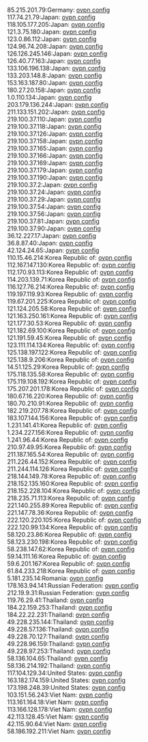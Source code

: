 85.215.201.79:Germany: [ovpn config](vpn/85_215_201_79.ovpn)  
117.74.21.79:Japan: [ovpn config](vpn/117_74_21_79.ovpn)  
118.105.177.205:Japan: [ovpn config](vpn/118_105_177_205.ovpn)  
121.3.75.180:Japan: [ovpn config](vpn/121_3_75_180.ovpn)  
123.0.86.112:Japan: [ovpn config](vpn/123_0_86_112.ovpn)  
124.96.74.208:Japan: [ovpn config](vpn/124_96_74_208.ovpn)  
126.126.245.146:Japan: [ovpn config](vpn/126_126_245_146.ovpn)  
126.40.77.163:Japan: [ovpn config](vpn/126_40_77_163.ovpn)  
133.106.196.138:Japan: [ovpn config](vpn/133_106_196_138.ovpn)  
133.203.148.8:Japan: [ovpn config](vpn/133_203_148_8.ovpn)  
153.163.187.80:Japan: [ovpn config](vpn/153_163_187_80.ovpn)  
180.27.20.158:Japan: [ovpn config](vpn/180_27_20_158.ovpn)  
1.0.110.134:Japan: [ovpn config](vpn/1_0_110_134.ovpn)  
203.179.136.244:Japan: [ovpn config](vpn/203_179_136_244.ovpn)  
211.133.151.202:Japan: [ovpn config](vpn/211_133_151_202.ovpn)  
219.100.37.110:Japan: [ovpn config](vpn/219_100_37_110.ovpn)  
219.100.37.118:Japan: [ovpn config](vpn/219_100_37_118.ovpn)  
219.100.37.126:Japan: [ovpn config](vpn/219_100_37_126.ovpn)  
219.100.37.158:Japan: [ovpn config](vpn/219_100_37_158.ovpn)  
219.100.37.165:Japan: [ovpn config](vpn/219_100_37_165.ovpn)  
219.100.37.166:Japan: [ovpn config](vpn/219_100_37_166.ovpn)  
219.100.37.169:Japan: [ovpn config](vpn/219_100_37_169.ovpn)  
219.100.37.179:Japan: [ovpn config](vpn/219_100_37_179.ovpn)  
219.100.37.190:Japan: [ovpn config](vpn/219_100_37_190.ovpn)  
219.100.37.2:Japan: [ovpn config](vpn/219_100_37_2.ovpn)  
219.100.37.24:Japan: [ovpn config](vpn/219_100_37_24.ovpn)  
219.100.37.29:Japan: [ovpn config](vpn/219_100_37_29.ovpn)  
219.100.37.54:Japan: [ovpn config](vpn/219_100_37_54.ovpn)  
219.100.37.56:Japan: [ovpn config](vpn/219_100_37_56.ovpn)  
219.100.37.81:Japan: [ovpn config](vpn/219_100_37_81.ovpn)  
219.100.37.90:Japan: [ovpn config](vpn/219_100_37_90.ovpn)  
36.12.227.17:Japan: [ovpn config](vpn/36_12_227_17.ovpn)  
36.8.87.40:Japan: [ovpn config](vpn/36_8_87_40.ovpn)  
42.124.24.65:Japan: [ovpn config](vpn/42_124_24_65.ovpn)  
110.15.46.214:Korea Republic of: [ovpn config](vpn/110_15_46_214.ovpn)  
112.167.147.130:Korea Republic of: [ovpn config](vpn/112_167_147_130.ovpn)  
112.170.93.113:Korea Republic of: [ovpn config](vpn/112_170_93_113.ovpn)  
114.203.139.71:Korea Republic of: [ovpn config](vpn/114_203_139_71.ovpn)  
116.127.76.214:Korea Republic of: [ovpn config](vpn/116_127_76_214.ovpn)  
119.197.119.93:Korea Republic of: [ovpn config](vpn/119_197_119_93.ovpn)  
119.67.201.225:Korea Republic of: [ovpn config](vpn/119_67_201_225.ovpn)  
121.124.205.58:Korea Republic of: [ovpn config](vpn/121_124_205_58.ovpn)  
121.163.250.161:Korea Republic of: [ovpn config](vpn/121_163_250_161.ovpn)  
121.177.30.53:Korea Republic of: [ovpn config](vpn/121_177_30_53.ovpn)  
121.182.69.100:Korea Republic of: [ovpn config](vpn/121_182_69_100.ovpn)  
121.191.59.45:Korea Republic of: [ovpn config](vpn/121_191_59_45.ovpn)  
123.111.114.134:Korea Republic of: [ovpn config](vpn/123_111_114_134.ovpn)  
125.138.197.122:Korea Republic of: [ovpn config](vpn/125_138_197_122.ovpn)  
125.138.9.206:Korea Republic of: [ovpn config](vpn/125_138_9_206.ovpn)  
14.51.125.29:Korea Republic of: [ovpn config](vpn/14_51_125_29.ovpn)  
175.118.135.58:Korea Republic of: [ovpn config](vpn/175_118_135_58.ovpn)  
175.119.108.192:Korea Republic of: [ovpn config](vpn/175_119_108_192.ovpn)  
175.207.201.178:Korea Republic of: [ovpn config](vpn/175_207_201_178.ovpn)  
180.67.16.220:Korea Republic of: [ovpn config](vpn/180_67_16_220.ovpn)  
180.70.210.91:Korea Republic of: [ovpn config](vpn/180_70_210_91.ovpn)  
182.219.207.78:Korea Republic of: [ovpn config](vpn/182_219_207_78.ovpn)  
183.107.144.156:Korea Republic of: [ovpn config](vpn/183_107_144_156.ovpn)  
1.231.141.41:Korea Republic of: [ovpn config](vpn/1_231_141_41.ovpn)  
1.234.227.156:Korea Republic of: [ovpn config](vpn/1_234_227_156.ovpn)  
1.241.96.44:Korea Republic of: [ovpn config](vpn/1_241_96_44.ovpn)  
210.97.49.95:Korea Republic of: [ovpn config](vpn/210_97_49_95.ovpn)  
211.187.165.54:Korea Republic of: [ovpn config](vpn/211_187_165_54.ovpn)  
211.226.44.152:Korea Republic of: [ovpn config](vpn/211_226_44_152.ovpn)  
211.244.114.126:Korea Republic of: [ovpn config](vpn/211_244_114_126.ovpn)  
218.144.149.78:Korea Republic of: [ovpn config](vpn/218_144_149_78.ovpn)  
218.152.135.160:Korea Republic of: [ovpn config](vpn/218_152_135_160.ovpn)  
218.152.228.104:Korea Republic of: [ovpn config](vpn/218_152_228_104.ovpn)  
218.235.71.113:Korea Republic of: [ovpn config](vpn/218_235_71_113.ovpn)  
221.140.255.89:Korea Republic of: [ovpn config](vpn/221_140_255_89.ovpn)  
221.147.78.36:Korea Republic of: [ovpn config](vpn/221_147_78_36.ovpn)  
222.120.220.105:Korea Republic of: [ovpn config](vpn/222_120_220_105.ovpn)  
222.120.99.134:Korea Republic of: [ovpn config](vpn/222_120_99_134.ovpn)  
58.120.23.86:Korea Republic of: [ovpn config](vpn/58_120_23_86.ovpn)  
58.123.230.198:Korea Republic of: [ovpn config](vpn/58_123_230_198.ovpn)  
58.238.147.62:Korea Republic of: [ovpn config](vpn/58_238_147_62.ovpn)  
59.14.111.16:Korea Republic of: [ovpn config](vpn/59_14_111_16.ovpn)  
59.6.201.167:Korea Republic of: [ovpn config](vpn/59_6_201_167.ovpn)  
61.84.233.218:Korea Republic of: [ovpn config](vpn/61_84_233_218.ovpn)  
5.181.235.14:Romania: [ovpn config](vpn/5_181_235_14.ovpn)  
178.163.94.141:Russian Federation: [ovpn config](vpn/178_163_94_141.ovpn)  
212.19.9.31:Russian Federation: [ovpn config](vpn/212_19_9_31.ovpn)  
119.76.29.41:Thailand: [ovpn config](vpn/119_76_29_41.ovpn)  
184.22.159.253:Thailand: [ovpn config](vpn/184_22_159_253.ovpn)  
184.22.22.231:Thailand: [ovpn config](vpn/184_22_22_231.ovpn)  
49.228.235.144:Thailand: [ovpn config](vpn/49_228_235_144.ovpn)  
49.228.57.136:Thailand: [ovpn config](vpn/49_228_57_136.ovpn)  
49.228.70.127:Thailand: [ovpn config](vpn/49_228_70_127.ovpn)  
49.228.96.159:Thailand: [ovpn config](vpn/49_228_96_159.ovpn)  
49.228.97.253:Thailand: [ovpn config](vpn/49_228_97_253.ovpn)  
58.136.104.65:Thailand: [ovpn config](vpn/58_136_104_65.ovpn)  
58.136.214.192:Thailand: [ovpn config](vpn/58_136_214_192.ovpn)  
117.104.129.34:United States: [ovpn config](vpn/117_104_129_34.ovpn)  
163.182.174.159:United States: [ovpn config](vpn/163_182_174_159.ovpn)  
173.198.248.39:United States: [ovpn config](vpn/173_198_248_39.ovpn)  
103.151.56.243:Viet Nam: [ovpn config](vpn/103_151_56_243.ovpn)  
113.161.164.18:Viet Nam: [ovpn config](vpn/113_161_164_18.ovpn)  
113.166.128.178:Viet Nam: [ovpn config](vpn/113_166_128_178.ovpn)  
42.113.128.45:Viet Nam: [ovpn config](vpn/42_113_128_45.ovpn)  
42.115.90.64:Viet Nam: [ovpn config](vpn/42_115_90_64.ovpn)  
58.186.192.211:Viet Nam: [ovpn config](vpn/58_186_192_211.ovpn)  
